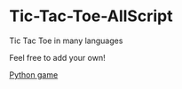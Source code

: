 # Tic-Tac-Toe-AllScript
Tic Tac Toe in many languages


Feel free to add your own!


[Python game](https://jxah.github.io/tic-tac-toe-AllScript/games/python.py)
